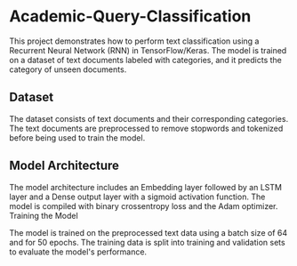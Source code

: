# Academic-Query-Classification

This project demonstrates how to perform text classification using a Recurrent Neural Network (RNN) in TensorFlow/Keras. The model is trained on a dataset of text documents labeled with categories, and it predicts the category of unseen documents.

## Dataset

The dataset consists of text documents and their corresponding categories. The text documents are preprocessed to remove stopwords and tokenized before being used to train the model.

## Model Architecture

The model architecture includes an Embedding layer followed by an LSTM layer and a Dense output layer with a sigmoid activation function. The model is compiled with binary crossentropy loss and the Adam optimizer.
Training the Model

The model is trained on the preprocessed text data using a batch size of 64 and for 50 epochs. The training data is split into training and validation sets to evaluate the model's performance.
